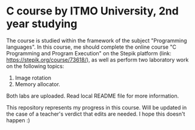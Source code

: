 # C course by ITMO University, 2nd year studying #

The course is studied within the framework of the subject "Programming languages". In this course, 
me should complete the online course "C Programming and Program Execution" on the Stepik platform (link: https://stepik.org/course/73618/), 
as well as perform two laboratory work on the following topics:

1. Image rotation
1. Memory allocator. 

Both labs are uploaded. Read local README file for more information. 

This repository represents my progress in this course. Will be updated in the case of a teacher's verdict that edits are needed. I hope this doesn't happen :)
